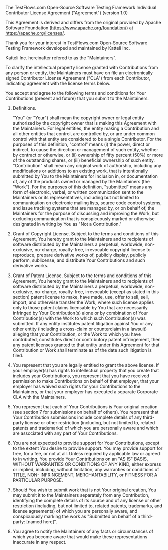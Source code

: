    The TestFlows.com Open-Source Software Testing Framework
   Individual Contributor License Agreement ("Agreement")
   (version 1.0)
   
   This Agreement is derived and differs from the original provided by
   Apache Software Foundation (https://www.apache.org/foundation/) at
   https://apache.org/licenses/.
   
   Thank you for your interest in TestFlows.com Open-Source Software
   Testing Framework developed and maintained by Katteli Inc.
   
   Katteli Inc. hereinafter refered to as the "Maintainers".
   
   To clarify the intellectual property license granted with Contributions
   from any person or entity, the Maintainers must have on file an electronically
   signed Contributor License Agreement ("CLA") from each Contributor,
   indicating agreement with the license terms below.
   
   You accept and agree to the following terms and conditions for Your
   Contributions (present and future) that you submit to the Maintainers.
   
   1. Definitions.

      "You" (or "Your") shall mean the copyright owner or legal entity
      authorized by the copyright owner that is making this Agreement
      with the Maintainers. For legal entities, the entity making a
      Contribution and all other entities that control, are controlled
      by, or are under common control with that entity are considered to
      be a single Contributor. For the purposes of this definition,
      "control" means (i) the power, direct or indirect, to cause the
      direction or management of such entity, whether by contract or
      otherwise, or (ii) ownership of fifty percent (50%) or more of the
      outstanding shares, or (iii) beneficial ownership of such entity.
      "Contribution" shall mean any original work of authorship,
      including any modifications or additions to an existing work, that
      is intentionally submitted by You to the Maintainers for inclusion
      in, or documentation of, any of the products owned or managed by
      the Maintainers (the "Work"). For the purposes of this definition,
      "submitted" means any form of electronic, verbal, or written
      communication sent to the Maintainers or its representatives,
      including but not limited to communication on electronic mailing
      lists, source code control systems, and issue tracking systems that
      are managed by, or on behalf of, the Maintainers for the purpose of
      discussing and improving the Work, but excluding communication that
      is conspicuously marked or otherwise designated in writing by You
      as "Not a Contribution."
   
   2. Grant of Copyright License. Subject to the terms and conditions of
      this Agreement, You hereby grant to the Maintainers and to
      recipients of software distributed by the Maintainers a perpetual,
      worldwide, non-exclusive, no-charge, royalty-free, irrevocable
      copyright license to reproduce, prepare derivative works of,
      publicly display, publicly perform, sublicense, and distribute Your
      Contributions and such derivative works.
   
   3. Grant of Patent License. Subject to the terms and conditions of
      this Agreement, You hereby grant to the Maintainers and to
      recipients of software distributed by the Maintainers a perpetual,
      worldwide, non-exclusive, no-charge, royalty-free, irrevocable
      (except as stated in this section) patent license to make, have
      made, use, offer to sell, sell, import, and otherwise transfer the
      Work, where such license applies only to those patent claims
      licensable by You that are necessarily infringed by Your
      Contribution(s) alone or by combination of Your Contribution(s)
      with the Work to which such Contribution(s) was submitted. If any
      entity institutes patent litigation against You or any other entity
      (including a cross-claim or counterclaim in a lawsuit) alleging
      that your Contribution, or the Work to which you have contributed,
      constitutes direct or contributory patent infringement, then any
      patent licenses granted to that entity under this Agreement for
      that Contribution or Work shall terminate as of the date such
      litigation is filed.
   
   4. You represent that you are legally entitled to grant the above
      license. If your employer(s) has rights to intellectual property
      that you create that includes your Contributions, you represent
      that you have received permission to make Contributions on behalf
      of that employer, that your employer has waived such rights for
      your Contributions to the Maintainers, or that your employer has
      executed a separate Corporate CLA with the Maintainers.
   
   5. You represent that each of Your Contributions is Your original
      creation (see section 7 for submissions on behalf of others). You
      represent that Your Contribution submissions include complete
      details of any third-party license or other restriction (including,
      but not limited to, related patents and trademarks) of which you
      are personally aware and which are associated with any part of Your
      Contributions.
   
   6. You are not expected to provide support for Your Contributions,
      except to the extent You desire to provide support. You may provide
      support for free, for a fee, or not at all. Unless required by
      applicable law or agreed to in writing, You provide Your
      Contributions on an "AS IS" BASIS, WITHOUT WARRANTIES OR CONDITIONS
      OF ANY KIND, either express or implied, including, without
      limitation, any warranties or conditions of TITLE, NON-
      INFRINGEMENT, MERCHANTABILITY, or FITNESS FOR A PARTICULAR PURPOSE.
   
   7. Should You wish to submit work that is not Your original creation,
      You may submit it to the Maintainers separately from any
      Contribution, identifying the complete details of its source and of
      any license or other restriction (including, but not limited to,
      related patents, trademarks, and license agreements) of which you
      are personally aware, and conspicuously marking the work as
      "Submitted on behalf of a third-party: [named here]".
   
   8. You agree to notify the Maintainers of any facts or circumstances of
      which you become aware that would make these representations
      inaccurate in any respect.
